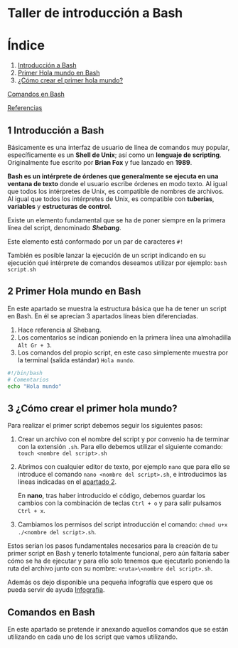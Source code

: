 # **Taller de introducción a Bash**  

# Índice  

1. [Introducción a Bash](#1-introducción-a-bash)  
2. [Primer Hola mundo en Bash](#2-primer-hola-mundo-en-bash)
3. [¿Cómo crear el primer hola mundo?](#3-¿Cómo-crear-el-primer-hola-mundo?)


[Comandos en Bash](#comandos-en-bash)

[Referencias](#referencias)  

## **1 Introducción a Bash**
Básicamente es una interfaz de usuario de línea de comandos muy popular, específicamente es un **Shell de Unix**; así como un **lenguaje de scripting**. Originalmente fue escrito por **Brian Fox** y fue lanzado en **1989**.

**Bash es un intérprete de órdenes que generalmente se ejecuta en una ventana de texto** donde el usuario escribe órdenes en modo texto.
Al igual que todos los intérpretes de Unix, es compatible de nombres de archivos. Al igual que todos los intérpretes de Unix, es compatible con **tuberías**, **variables** y **estructuras de control**.

Existe un elemento fundamental que se ha de poner siempre en la primera línea del script, denominado ***Shebang***.

Este elemento está conformado por un par de caracteres `#!`

También es posible lanzar la ejecución de un script indicando en su ejecución qué intérprete de comandos deseamos utilizar por ejemplo: `bash script.sh`

## **2 Primer Hola mundo en Bash**

En este apartado se muestra la estructura básica que ha de tener un script en Bash.
En él se aprecian 3 apartados líneas bien diferenciadas.

1) Hace referencia al Shebang.
2) Los comentarios se indican poniendo en la primera línea una almohadilla `Alt Gr + 3`.
3) Los comandos del propio script, en este caso simplemente muestra por la terminal (salida estándar) `Hola mundo`.

```bash  
#!/bin/bash
# Comentarios
echo "Hola mundo"  
```

## **3 ¿Cómo crear el primer hola mundo?**

Para realizar el primer script debemos seguir los siguientes pasos:

1) Crear un archivo con el nombre del script y por convenio ha de terminar con la extensión `.sh`. Para ello debemos utilizar el siguiente comando: `touch <nombre del script>.sh`

2) Abrimos con cualquier editor de texto, por ejemplo `nano` que para ello se introduce el comando `nano <nombre del script>.sh`, e introducimos las líneas indicadas en el [apartado 2](#2-primer-hola-mundo-en-bash).

    En **nano**, tras haber introducido el código, debemos guardar los cambios con la combinación de teclas `Ctrl + o` y para salir pulsamos `Ctrl + x`.

3) Cambiamos los permisos del script introducción el comando: `chmod u+x ./<nombre del script>.sh`.

Estos serían los pasos fundamentales necesarios para la creación de tu primer script en Bash y tenerlo totalmente funcional, pero aún faltaría saber cómo se ha de ejecutar y para ello solo tenemos que ejecutarlo poniendo la ruta del archivo junto con su nombre: `<ruta>\<nombre del script>.sh`.

Además os dejo disponible una pequeña infografía que espero que os pueda servir de ayuda [Infografía](infografia.pdf).



















## Comandos en Bash

En este apartado se pretende ir anexando aquellos comandos que se están utilizando en cada uno de los script que vamos utilizando.